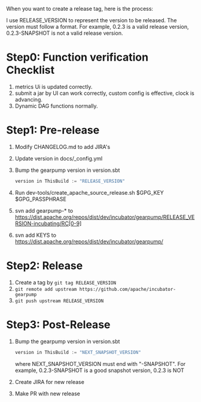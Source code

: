 When you want to create a release tag, here is the process:

I use RELEASE_VERSION to represent the version to be released. 
The version must follow a format. For example, 0.2.3 is a valid release version, 0.2.3-SNAPSHOT is not a valid release version.

Step0: Function verification Checklist
===================
1. metrics Ui is updated correctly.
2. submit a jar by UI can work correctly, custom config is effective, clock is advancing. 
3. Dynamic DAG functions normally. 

Step1: Pre-release
===================
1. Modify CHANGELOG.md to add JIRA's
2. Update version in docs/_config.yml
3. Bump the gearpump version in version.sbt 

   ```scala
   version in ThisBuild := "RELEASE_VERSION"
   ```
  
4. Run dev-tools/create_apache_source_release.sh $GPG_KEY $GPG_PASSPHRASE
5. svn add gearpump-* to https://dist.apache.org/repos/dist/dev/incubator/gearpump/RELEASE_VERSION-incubating/RC[0-9]
6. svn add KEYS to https://dist.apache.org/repos/dist/dev/incubator/gearpump/

Step2: Release
==================
1. Create a tag by ```git tag RELEASE_VERSION```
2. ```git remote add upstream https://github.com/apache/incubator-gearpump```
3. ```git push upstream RELEASE_VERSION```

Step3: Post-Release
==================
1. Bump the gearpump version in version.sbt
    
   ```scala
   version in ThisBuild := "NEXT_SNAPSHOT_VERSION"
   ```
   where NEXT_SNAPSHOT_VERSION must end with "-SNAPSHOT". For example, 0.2.3-SNAPSHOT is a good snapshot version, 0.2.3 is NOT
2. Create JIRA for new release
3. Make PR with new release

